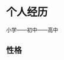 <!DOCTYPE html>
<html lang="zh-cn">
  <head>
    <meta charset="utf-8"/>
    <title>自我介绍</title>
  </head>
  <body>
    <h1>个人经历</h1>
    <p>小学——初中——高中</p>
    <h2>性格</h2>
    <img src="/微信图片_20210902113624.jpg/>
  </body>
</html>
